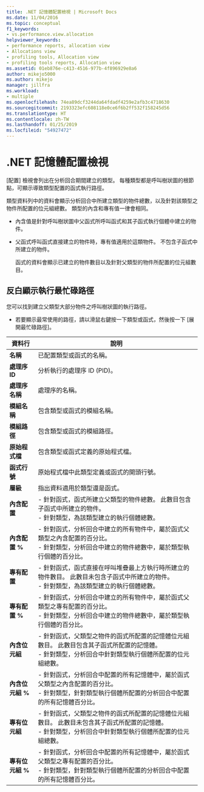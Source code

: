 ```yaml
---
title: .NET 記憶體配置檢視 | Microsoft Docs
ms.date: 11/04/2016
ms.topic: conceptual
f1_keywords:
- vs.performance.view.allocation
helpviewer_keywords:
- performance reports, allocation view
- Allocations view
- profiling tools, Allocation view
- profiling tools reports, Allocation view
ms.assetid: 01eb876e-c413-4516-977b-4f896929e8a6
author: mikejo5000
ms.author: mikejo
manager: jillfra
ms.workload:
- multiple
ms.openlocfilehash: 74ea89dcf3244da64fdadf4259e2afb3c4718630
ms.sourcegitcommit: 2193323efc608118e0ce6f6b2ff532f158245d56
ms.translationtype: HT
ms.contentlocale: zh-TW
ms.lasthandoff: 01/25/2019
ms.locfileid: "54927472"
---
```

# <a name="net-memory-allocations-view"></a>.NET 記憶體配置檢視
[配置] 檢視會列出在分析回合期間建立的類型。 每種類型都是呼叫樹狀圖的根節點，可顯示導致類型配置的函式執行路徑。  
  
 類型資料列中的資料會顯示分析回合中所建立類型的物件總數，以及針對該類型之物件所配置的位元組總數。 類型的內含和專有值一律會相同。  
  
- 內含值是針對呼叫樹狀圖中父函式所呼叫函式和其子函式執行個體中建立的物件。  
  
- 父函式呼叫函式直接建立的物件時，專有值適用於這類物件。 不包含子函式中所建立的物件。  
  
  函式的資料會顯示已建立的物件數目以及針對父類型的物件所配置的位元組數目。  
  
## <a name="highlight-the-execution-hot-path"></a>反白顯示執行最忙碌路徑  
 您可以找到建立父類型大部分物件之呼叫樹狀圖的執行路徑。  
  
-   若要顯示最常使用的路徑，請以滑鼠右鍵按一下類型或函式，然後按一下 [展開最忙碌路徑]。  
  
|資料行|說明|  
|------------|-----------------|  
|**名稱**|已配置類型或函式的名稱。|  
|**處理序 ID**|分析執行的處理序 ID (PID)。|  
|**處理序名稱**|處理序的名稱。|  
|**模組名稱**|包含類型或函式的模組名稱。|  
|**模組路徑**|包含類型或函式的模組路徑。|  
|**原始程式檔**|包含類型或函式定義的原始程式檔。|  
|**函式行號**|原始程式檔中此類型定義或函式的開頭行號。|  
|**層級**|指出資料適用於類型還是函式。|  
|**內含配置**|-   針對函式，函式所建立父類型的物件總數。 此數目包含子函式中所建立的物件。<br />-   針對類型，為該類型建立的執行個體總數。|  
|**內含配置 %**|-   針對函式，分析回合中建立的所有物件中，屬於函式父類型之內含配置的百分比。<br />-   針對類型，分析回合中建立的物件總數中，屬於類型執行個體的百分比。|  
|**專有配置**|-   針對函式，函式直接在呼叫堆疊最上方執行時所建立的物件數目。 此數目未包含子函式中所建立的物件。<br />-   針對類型，為該類型建立的執行個體總數。|  
|**專有配置 %**|-   針對函式，分析回合中建立的所有物件中，屬於函式父類型之專有配置的百分比。<br />-   針對類型，分析回合中建立的物件總數中，屬於類型執行個體的百分比。|  
|**內含位元組**|-   針對函式，父類型之物件的函式所配置的記憶體位元組數目。 此數目包含其子函式所配置的記憶體。<br />-   針對類型，分析回合中針對類型執行個體所配置的位元組總數。|  
|**內含位元組 %**|-   針對函式，分析回合中配置的所有記憶體中，屬於函式父類型之內含配置的百分比。<br />-   針對類型，針對類型執行個體所配置的分析回合中配置的所有記憶體百分比。|  
|**專有位元組**|-   針對函式，父類型之物件的函式所配置的記憶體位元組數目。 此數目未包含其子函式所配置的記憶體。<br />-   針對類型，分析回合中針對類型執行個體所配置的位元組總數。|  
|**專有位元組 %**|-   針對函式，分析回合中配置的所有記憶體中，屬於函式父類型之專有配置的百分比。<br />-   針對類型，針對類型執行個體所配置的分析回合中配置的所有記憶體百分比。|